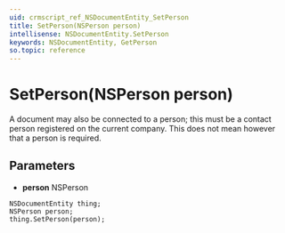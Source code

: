 ```yaml
---
uid: crmscript_ref_NSDocumentEntity_SetPerson
title: SetPerson(NSPerson person)
intellisense: NSDocumentEntity.SetPerson
keywords: NSDocumentEntity, GetPerson
so.topic: reference
---
```


# SetPerson(NSPerson person)

A document may also be connected to a person; this must be a contact person registered on the current company. This does not mean however that a person is required.

## Parameters

* **person** NSPerson

```crmscript
NSDocumentEntity thing;
NSPerson person;
thing.SetPerson(person);
```

